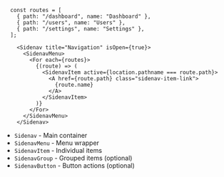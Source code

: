 ```tsx
  const routes = [
    { path: "/dashboard", name: "Dashboard" },
    { path: "/users", name: "Users" },
    { path: "/settings", name: "Settings" },
  ];

    <Sidenav title="Navigation" isOpen={true}>
      <SidenavMenu>
        <For each={routes}>
          {(route) => (
            <SidenavItem active={location.pathname === route.path}>
              <A href={route.path} class="sidenav-item-link">
                {route.name}
              </A>
            </SidenavItem>
          )}
        </For>
      </SidenavMenu>
    </Sidenav>
```
- `Sidenav` - Main container
- `SidenavMenu` - Menu wrapper
- `SidenavItem` - Individual items
- `SidenavGroup` - Grouped items (optional)
- `SidenavButton` - Button actions (optional)
